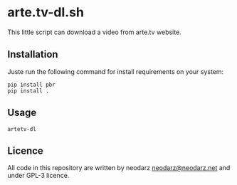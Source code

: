 # arte.tv-dl.sh

This little script can download a video from arte.tv website.

## Installation

Juste run the following command for install requirements on your system:

```
pip install pbr
pip install .
```

## Usage

```
artetv-dl
```

## Licence

All code in this repository are written by neodarz <neodarz@neodarz.net> and
under GPL-3 licence.
